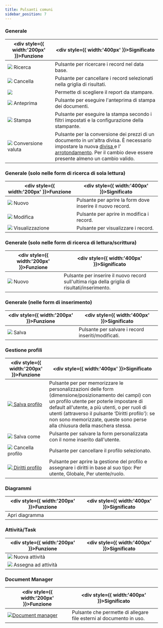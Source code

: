 ```yaml
---
title: Pulsanti comuni
sidebar_position: 7
---
```



### Generale


| <div style={{ width:'200px' }}>Funzione</div> | <div style={{ width:'400px' }}>Significato</div> |
| --- | --- |
| ![](/img/neutral/common/search.png) Ricerca | Pulsante per ricercare i record nel data base. |
| ![](/img/neutral/common/delete.png) Cancella | Pulsante per cancellare i record selezionati nella griglia di risultati. |
| ![](/img/neutral/common/combo.png) | Permette di scegliere il report da stampare. |
| ![](/img/neutral/common/preview1.png) Anteprima | Pulsante per eseguire l'anteprima di stampa dei documenti. |
| ![](/img/neutral/common/print.png) Stampa | Pulsante per eseguire la stampa secondo i filtri impostati e la configurazione della stampante. |
| ![](/img/neutral/common/currency.png) Conversione valuta | Pulsante per la conversione dei prezzi di un documento in un'altra divisa. È necessario impostare la nuova [divisa ](/docs/configurations/tables/general-settings/currencies) e l' [arrotondamento](/docs/sales/sales-price-list/procedures/rounding). Per il cambio deve essere presente almeno un cambio valido. |



### Generale (solo nelle form di ricerca di sola lettura)


| <div style={{ width:'200px' }}>Funzione</div> | <div style={{ width:'400px' }}>Significato</div> |
| --- | --- |
| ![](/img/neutral/common/new.png) Nuovo | Pulsante per aprire la form dove inserire il nuovo record. |
| ![](/img/neutral/common/edit.png) Modifica | Pulsante per aprire in modifica i record. |
| ![](/img/neutral/common/view.png) Visualizzazione | Pulsante per visualizzare i record. |



### Generale (solo nelle form di ricerca di lettura/scrittura)


| <div style={{ width:'200px' }}>Funzione</div> | <div style={{ width:'400px' }}>Significato</div> |
| --- | --- |
| ![](/img/neutral/common/new.png) Nuovo | Pulsante per inserire il nuovo record sull'ultima riga della griglia di risultati/inserimento. |



### Generale (nelle form di inserimento) 


| <div style={{ width:'200px' }}>Funzione</div> | <div style={{ width:'400px' }}>Significato</div> |
| --- | --- |
| ![](/img/neutral/common/save-as.png) Salva | Pulsante per salvare i record inseriti/modificati. |



### Gestione profili


| <div style={{ width:'200px' }}>Funzione</div> | <div style={{ width:'400px' }}>Significato</div> |
| --- | --- |
|  [![](/img/neutral/common/save.png) Salva profilo](/docs/guide/common/operations-with-data/form-customization-and-profiles-management)  | Pulsante per per memorizzare le personalizzazioni delle form (dimensione/posizionamento dei campi) con un profilo utente per poterle impostare di default all'utente, a più utenti, o per ruoli di utenti (attraverso il pulsante ‘Diritti profilo'): se non sono memorizzate, queste sono perse alla chiusura della maschera stessa. |
| ![](/img/neutral/common/save-as.png) Salva come | Pulsante per salvare la form personalizzata con il nome inserito dall'utente. |
| ![](/img/neutral/common/delete.png) Cancella profilo | Pulsante per cancellare il profilo selezionato. |
|  [![](/img/neutral/common/image14.png) Diritti profilo](/docs/guide/common/operations-with-data/form-customization-and-profiles-management)  | Pulsante per aprire la gestione del profilo e assegnare i diritti in base al suo tipo: Per utente, Globale, Per utente/ruolo. |



### Diagrammi


| <div style={{ width:'200px' }}>Funzione</div> | <div style={{ width:'400px' }}>Significato</div> |
| --- | --- |
| Apri diagramma |   |



### Attività/Task


| <div style={{ width:'200px' }}>Funzione</div> | <div style={{ width:'400px' }}>Significato</div> |
| --- | --- |
| ![](/img/neutral/common/new.png) Nuova attività |   |
| ![](/img/neutral/common/assign-activity.png) Assegna ad attività |   |



### Document Manager


| <div style={{ width:'200px' }}>Funzione</div> | <div style={{ width:'400px' }}>Significato</div> |
| --- | --- |
| ![](/img/neutral/common/document-manager.png)[Document manager](/docs/guide/common/operations-with-data/document-manager) | Pulsante che permette di allegare file esterni al documento in uso. |
